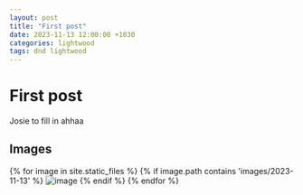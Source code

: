 ```yaml
---
layout: post
title: "First post"
date: 2023-11-13 12:00:00 +1030
categories: lightwood
tags: dnd lightwood
---
```


# First post
Josie to fill in ahhaa

## Images
{% for image in site.static_files %}
{% if image.path contains 'images/2023-11-13' %}
    <img src="{{ site.url }}{{ site.baseurl }}{{image.path}}" alt="image" />
{% endif %}
{% endfor %}
